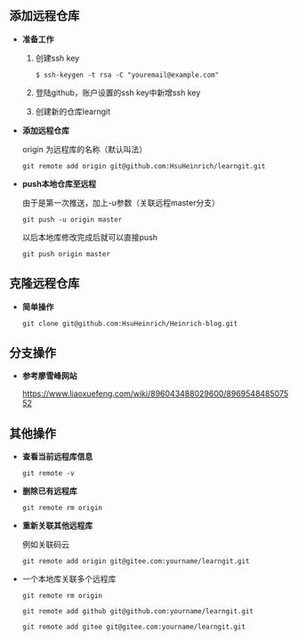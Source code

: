 ## 添加远程仓库

* **准备工作**

  1. 创建ssh key

     `$ ssh-keygen -t rsa -C "youremail@example.com"`

  2. 登陆github，账户设置的ssh key中新增ssh key
  3. 创建新的仓库learngit

* **添加远程仓库**

  origin 为远程库的名称（默认叫法）

  `git remote add origin git@github.com:HsuHeinrich/learngit.git`

* **push本地仓库至远程**

  由于是第一次推送，加上-u参数（关联远程master分支）

  `git push -u origin master`

  以后本地库修改完成后就可以直接push

  `git push origin master`

## 克隆远程仓库

* **简单操作**

  `git clone git@github.com:HsuHeinrich/Heinrich-blog.git`

## 分支操作

* **参考廖雪峰网站**

  https://www.liaoxuefeng.com/wiki/896043488029600/896954848507552

## 其他操作

* **查看当前远程库信息**

  `git remote -v`

* **删除已有远程库**

  `git remote rm origin`

* **重新关联其他远程库**

  例如关联码云

  `git remote add origin git@gitee.com:yourname/learngit.git`

* 一个本地库关联多个远程库

  `git remote rm origin`

  `git remote add github git@github.com:yourname/learngit.git`

  `git remote add gitee git@gitee.com:yourname/learngit.git`

  
